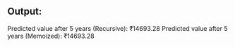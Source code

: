 Output:
-------

Predicted value after 5 years (Recursive): ₹14693.28
Predicted value after 5 years (Memoized): ₹14693.28